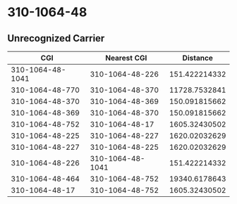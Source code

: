 # 310-1064-48
## Unrecognized Carrier


| CGI | Nearest CGI | Distance |
|-----|-------------|----------|
| 310-1064-48-1041 | 310-1064-48-226 | 151.422214332 |
| 310-1064-48-770 | 310-1064-48-370 | 11728.7532841 |
| 310-1064-48-370 | 310-1064-48-369 | 150.091815662 |
| 310-1064-48-369 | 310-1064-48-370 | 150.091815662 |
| 310-1064-48-752 | 310-1064-48-17 | 1605.32430502 |
| 310-1064-48-225 | 310-1064-48-227 | 1620.02032629 |
| 310-1064-48-227 | 310-1064-48-225 | 1620.02032629 |
| 310-1064-48-226 | 310-1064-48-1041 | 151.422214332 |
| 310-1064-48-464 | 310-1064-48-752 | 19340.6178643 |
| 310-1064-48-17 | 310-1064-48-752 | 1605.32430502 |
